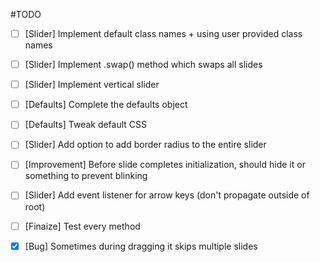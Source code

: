 #TODO

- [ ] [Slider] Implement default class names + using user provided class names
- [ ] [Slider] Implement .swap() method which swaps all slides
- [ ] [Slider] Implement vertical slider
- [ ] [Defaults] Complete the defaults object
- [ ] [Defaults] Tweak default CSS
- [ ] [Slider] Add option to add border radius to the entire slider
- [ ] [Improvement] Before slide completes initialization, should hide it or something to prevent blinking

- [ ] [Slider] Add event listener for arrow keys (don't propagate outside of root)

- [ ] [Finaize] Test every method

- [x] [Bug] Sometimes during dragging it skips multiple slides

